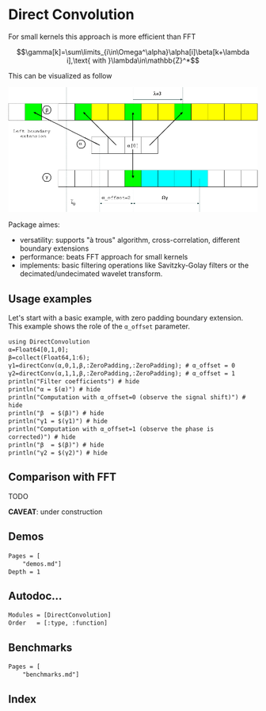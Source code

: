 # Direct Convolution

For small kernels this approach is more efficient than FFT

```math
\gamma[k]=\sum\limits_{i\in\Omega^\alpha}\alpha[i]\beta[k+\lambda i],\text{ with }\lambda\in\mathbb{Z}^*
``` 

This can be visualized as follow 

![](../figures/a_offset.png)

Package aimes:
 - versatility: supports "à trous" algorithm, cross-correlation,
   different boundary extensions
 - performance: beats FFT approach for small kernels
 - implements: basic filtering operations like Savitzky-Golay filters
   or the decimated/undecimated wavelet transform.
 
## Usage examples

Let's start with a basic example, with zero padding boundary
extension. This example shows the role of the `α_offset` parameter.

```@example
using DirectConvolution
α=Float64[0,1,0];
β=collect(Float64,1:6);
γ1=directConv(α,0,1,β,:ZeroPadding,:ZeroPadding); # α_offset = 0
γ2=directConv(α,1,1,β,:ZeroPadding,:ZeroPadding); # α_offset = 1
println("Filter coefficients") # hide
println("α = $(α)") # hide
println("Computation with α_offset=0 (observe the signal shift)") # hide
println("β  = $(β)") # hide
println("γ1 = $(γ1)") # hide
println("Computation with α_offset=1 (observe the phase is corrected)") # hide
println("β  = $(β)") # hide
println("γ2 = $(γ2)") # hide
```

## Comparison with FFT 

TODO

**CAVEAT**: under construction

## Demos

```@contents
Pages = [
    "demos.md"]
Depth = 1
```

## Autodoc...

```@autodocs
Modules = [DirectConvolution]
Order   = [:type, :function]
```


## Benchmarks

```@contents
Pages = [
    "benchmarks.md"]
```

## Index

```@index
```
